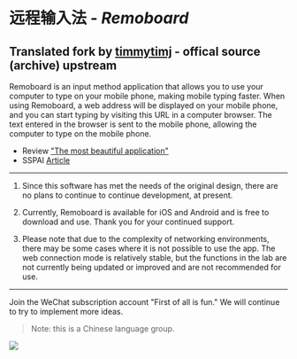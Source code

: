
# 远程输入法 - *Remoboard*

## Translated fork by [timmytimj](https://github.com/timmytimj) - offical source (archive) upstream

Remoboard is an input method application that allows you to use your computer to type on your mobile phone, making mobile typing faster. When using Remoboard, a web address will be displayed on your mobile phone, and you can start typing by visiting this URL in a computer browser. The text entered in the browser is sent to the mobile phone, allowing the computer to type on the mobile phone.

- Review ["The most beautiful application"](https://mp.weixin.qq.com/s/PLWkVuEdJCk6cLGEQVZDbw)
- SSPAI [Article](https://sspai.com/post/57008)

---

1. Since this software has met the needs of the original design, there are no plans to continue to continue development, at present.

2. Currently, Remoboard is available for iOS and Android and is free to download and use. Thank you for your continued support.

3. Please note that due to the complexity of networking environments, there may be some cases where it is not possible to use the app. The web connection mode is relatively stable, but the functions in the lab are not currently being updated or improved and are not recommended for use.

---

Join the WeChat subscription account "First of all is fun." We will continue to try to implement more ideas.
>Note: this is a Chinese language group.

![](media/15969904617341.jpg)
